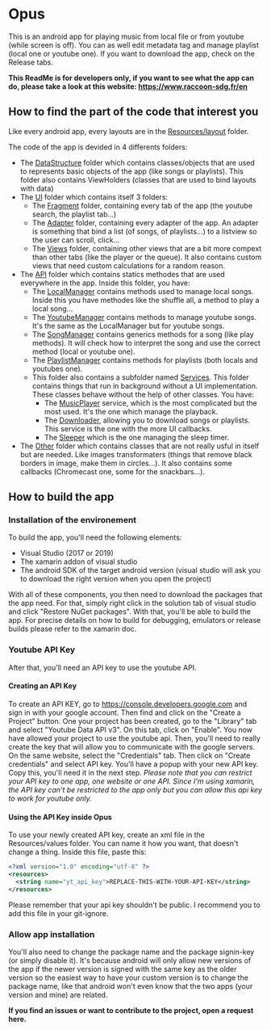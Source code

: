 # Opus

This is an android app for playing music from local file or from youtube (while screen is off). You can as well edit metadata tag and manage playlist (local one or youtube one).
If you want to download the app, check on the Release tabs.

**This ReadMe is for developers only, if you want to see what the app can do, please take a look at this website: https://www.raccoon-sdg.fr/en**

## How to find the part of the code that interest you

Like every android app, every layouts are in the [Resources/layout](https://github.com/AnonymusRaccoon/Opus/tree/master/Opus/Resources/layout) folder.

The code of the app is devided in 4 differents folders:

 - The [DataStructure](https://github.com/AnonymusRaccoon/Opus/tree/master/Opus/Code/DataStructure) folder which contains classes/objects that are used to represents basic objects of the app (like songs or playlists). This folder also contains ViewHolders (classes that are used to bind layouts with data)
 - The [UI](https://github.com/AnonymusRaccoon/Opus/tree/master/Opus/Code/UI) folder which contains itself 3 folders:
   - The [Fragment](https://github.com/AnonymusRaccoon/Opus/tree/master/Opus/Code/UI/Fragments) folder, containing every tab of the app (the youtube search, the playlist tab...)
   - The [Adapter](https://github.com/AnonymusRaccoon/Opus/tree/master/Opus/Code/UI/Adapter) folder, containing every adapter of the app. An adapter is something that bind a list (of songs, of playlists...) to a listview so the user can scroll, click...
   - The [Views](https://github.com/AnonymusRaccoon/Opus/tree/master/Opus/Code/UI/Views) folder, containing other views that are a bit more compext than other tabs (like the player or the queue). It also contains custom views that need custom calculations for a random reason.
 - The [API](https://github.com/AnonymusRaccoon/Opus/tree/master/Opus/Code/Api) folder which contains statics methodes that are used everywhere in the app. Inside this folder, you have:
   - The [LocalManager](https://github.com/AnonymusRaccoon/Opus/blob/master/Opus/Code/Api/LocalManager.cs) contains methods used to manage local songs. Inside this you have methodes like the shuffle all, a method to play a local song...
   - The [YoutubeManager](https://github.com/AnonymusRaccoon/Opus/blob/master/Opus/Code/Api/YoutubeManager.cs) contains methods to manage youtube songs. It's the same as the LocalManager but for youtube songs.
   - The [SongManager](https://github.com/AnonymusRaccoon/Opus/blob/master/Opus/Code/Api/SongManager.cs) contains generics methods for a song (like play methods). It will check how to interpret the song and use the correct method (local or youtube one).
   - The [PlaylistManager](https://github.com/AnonymusRaccoon/Opus/blob/master/Opus/Code/Api/PlaylistManager.cs) contains methods for playlists (both locals and youtubes one).
   - This folder also contains a subfolder named [Services](https://github.com/AnonymusRaccoon/Opus/tree/master/Opus/Code/Api/Services). This folder contains things that run in background without a UI implementation. These classes behave without the help of other classes. You have:
     - The [MusicPlayer](https://github.com/AnonymusRaccoon/Opus/blob/master/Opus/Code/Api/Services/MusicPlayer.cs) service, which is the most complicated but the most used. It's the one which manage the playback.
     - The [Downloader](https://github.com/AnonymusRaccoon/Opus/blob/master/Opus/Code/Api/Services/Downloader.cs), allowing you to download songs or playlists. This service is the one with the more UI callbacks.
     - The [Sleeper](https://github.com/AnonymusRaccoon/Opus/blob/master/Opus/Code/Api/Services/Sleeper.cs) which is the one managing the sleep timer.
  - The [Other](https://github.com/AnonymusRaccoon/Opus/tree/master/Opus/Code/Others) folder which contains classes that are not really usful in itself but are needed. Like images transformaters (things that remove black borders in image, make them in circles...). It also contains some callbacks (Chromecast one, some for the snackbars...).
  
## How to build the app

### Installation of the environement
To build the app, you'll need the following elements:
  - Visual Studio (2017 or 2019)
  - The xamarin addon of visual studio
  - The android SDK of the target android version (visual studio will ask you to download the right version when you open the project)
    
With all of these components, you then need to download the packages that the app need. For that, simply right click in the solution tab of visual studio and click "Restore NuGet packages". With that, you'll be able to build the app. For precise details on how to build for debugging, emulators or release builds please refer to the xamarin doc.

### Youtube API Key
After that, you'll need an API key to use the youtube API.
#### Creating an API Key
To create an API KEY, go to https://console.developers.google.com and sign in with your google account. Then find and click on the "Create a Project" button. One your project has been created, go to the "Library" tab and select "Youtube Data API v3". On this tab, click on "Enable". You now have allowed your project to use the youtube api.
Then, you'll need to really create the key that will allow you to communicate with the google servers. On the same website, select the "Credentials" tab. Then click on "Create credentials" and select API key. You'll have a popup with your new API key. Copy this, you'll need it in the next step. *Please note that you can restrict your API key to one app, one website or one API. Since I'm using xamarin, the API key can't be restricted to the app only but you can allow this api key to work for youtube only.*
 
#### Using the API Key inside Opus
To use your newly created API key, create an xml file in the Resources/values folder. You can name it how you want, that doesn't change a thing. Inside this file, paste this:
```xml
<?xml version="1.0" encoding="utf-8" ?>
<resources>
  <string name="yt_api_key">REPLACE-THIS-WITH-YOUR-API-KEY</string>
</resources>
```
Please remember that your api key shouldn't be public. I recommend you to add this file in your git-ignore.

### Allow app installation
You'll also need to change the package name and the package signin-key (or simply disable it). It's because android will only allow new versions of the app if the newer version is signed with the same key as the older version so the easiest way to have your custom version is to change the package name, like that android won't even know that the two apps (your version and mine) are related.
    

**If you find an issues or want to contribute to the project, open a request here.** 

